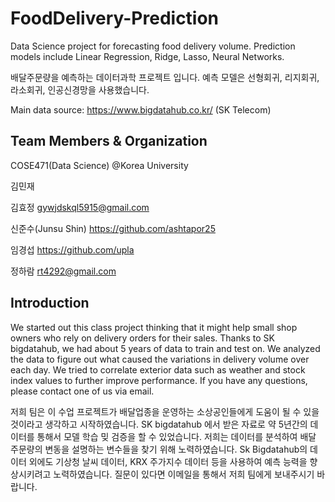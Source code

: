 # FoodDelivery-Prediction
Data Science project for forecasting food delivery volume. Prediction models include Linear Regression, Ridge, Lasso, Neural Networks.

배달주문량을 예측하는 데이터과학 프로젝트 입니다. 예측 모델은 선형회귀, 리지회귀, 라소회귀, 인공신경망을 사용했습니다.

Main data source: https://www.bigdatahub.co.kr/ (SK Telecom)

## Team Members & Organization
COSE471(Data Science) @Korea University

김민재 

김효정 gywjdskql5915@gmail.com

신준수(Junsu Shin) https://github.com/ashtapor25

임경섭 https://github.com/upla

정하람 rt4292@gmail.com

## Introduction
We started out this class project thinking that it might help small shop owners who rely on delivery orders for their sales. Thanks to SK bigdatahub, we had about 5 years of data to train and test on. We analyzed the data to figure out what caused the variations in delivery volume over each day. We tried to correlate exterior data such as weather and stock index values to further improve performance. If you have any questions, please contact one of us via email.

저희 팀은 이 수업 프로젝트가 배달업종을 운영하는 소상공인들에게 도움이 될 수 있을 것이라고 생각하고 시작하였습니다. SK bigdatahub 에서 받은 자료로 약 5년간의 데이터를 통해서 모델 학습 밎 검증을 할 수 있었습니다. 저희는 데이터를 분석하여 배달 주문량의 변동을 설명하는 변수들을 찾기 위해 노력하였습니다. Sk Bigdatahub의 데이터 외에도 기상청 날씨 데이터, KRX 주가지수 데이터 등을 사용하여 예측 능력을 향상시키려고 노력하였습니다. 질문이 있다면 이메일을 통해서 저희 팀에게 보내주시기 바랍니다.
